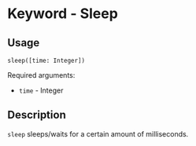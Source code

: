 # Keyword - Sleep

## Usage

`sleep([time: Integer])`

Required arguments:

- `time` - Integer

## Description

`sleep` sleeps/waits for a certain amount of milliseconds.
